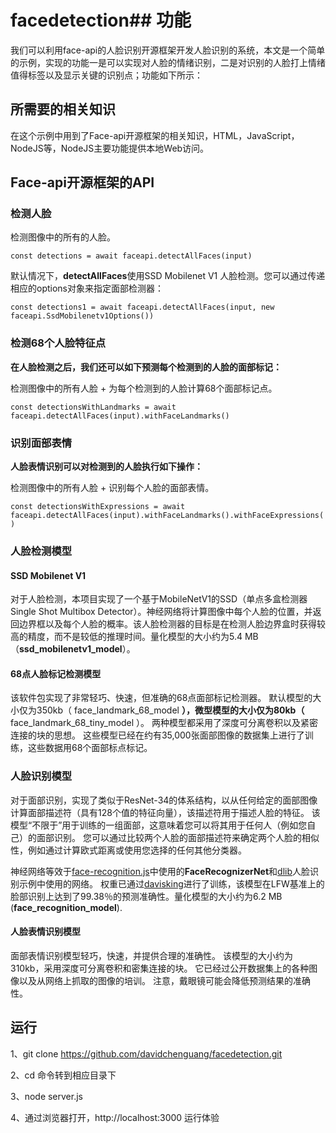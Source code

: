 # facedetection## 功能

我们可以利用face-api的人脸识别开源框架开发人脸识别的系统，本文是一个简单的示例，实现的功能一是可以实现对人脸的情绪识别，二是对识别的人脸打上情绪值得标签以及显示关键的识别点；功能如下所示：


## 所需要的相关知识

在这个示例中用到了Face-api开源框架的相关知识，HTML，JavaScript，NodeJS等，NodeJS主要功能提供本地Web访问。



## Face-api开源框架的API

### 检测人脸

检测图像中的所有的人脸。

`const detections = await faceapi.detectAllFaces(input)`

默认情况下，**detectAllFaces**使用SSD Mobilenet V1 人脸检测。您可以通过传递相应的options对象来指定面部检测器：

`const detections1 = await faceapi.detectAllFaces(input, new faceapi.SsdMobilenetv1Options())`

### 检测68个人脸特征点

**在人脸检测之后，我们还可以如下预测每个检测到的人脸的面部标记：**

检测图像中的所有人脸 + 为每个检测到的人脸计算68个面部标记点。

`const detectionsWithLandmarks = await faceapi.detectAllFaces(input).withFaceLandmarks()`

### 识别面部表情

**人脸表情识别可以对检测到的人脸执行如下操作：**

检测图像中的所有人脸 + 识别每个人脸的面部表情。

`const detectionsWithExpressions = await faceapi.detectAllFaces(input).withFaceLandmarks().withFaceExpressions()`

### 人脸检测模型

#### SSD Mobilenet V1

对于人脸检测，本项目实现了一个基于MobileNetV1的SSD（单点多盒检测器Single Shot Multibox Detector）。神经网络将计算图像中每个人脸的位置，并返回边界框以及每个人脸的概率。该人脸检测器的目标是在检测人脸边界盒时获得较高的精度，而不是较低的推理时间。量化模型的大小约为5.4 MB（**ssd_mobilenetv1_model**）。

#### 68点人脸标记检测模型

该软件包实现了非常轻巧、快速，但准确的68点面部标记检测器。 默认模型的大小仅为350kb（ face_landmark_68_model **），微型模型的大小仅为80kb（** face_landmark_68_tiny_model ）。 两种模型都采用了深度可分离卷积以及紧密连接的块的思想。 这些模型已经在约有35,000张面部图像的数据集上进行了训练，这些数据用68个面部标点标记。

### 人脸识别模型

对于面部识别，实现了类似于ResNet-34的体系结构，以从任何给定的面部图像计算面部描述符（具有128个值的特征向量），该描述符用于描述人脸的特征。 该模型“不限于”用于训练的一组面部，这意味着您可以将其用于任何人（例如您自己）的面部识别。 您可以通过比较两个人脸的面部描述符来确定两个人脸的相似性，例如通过计算欧式距离或使用您选择的任何其他分类器。

神经网络等效于[face-recognition.js](https://github.com/justadudewhohacks/face-recognition.js)中使用的**FaceRecognizerNet**和[dlib](https://github.com/davisking/dlib/blob/master/examples/dnn_face_recognition_ex.cpp)人脸识别示例中使用的网络。 权重已通过[davisking](https://github.com/davisking)进行了训练，该模型在LFW基准上的脸部识别上达到了99.38％的预测准确性。量化模型的大小约为6.2 MB (**face_recognition_model**).

#### 人脸表情识别模型

面部表情识别模型轻巧，快速，并提供合理的准确性。 该模型的大小约为310kb，采用深度可分离卷积和密集连接的块。 它已经过公开数据集上的各种图像以及从网络上抓取的图像的培训。 注意，戴眼镜可能会降低预测结果的准确性。

## 运行

1、git clone https://github.com/davidchenguang/facedetection.git

2、cd 命令转到相应目录下

3、node server.js

4、通过浏览器打开，http://localhost:3000 运行体验
